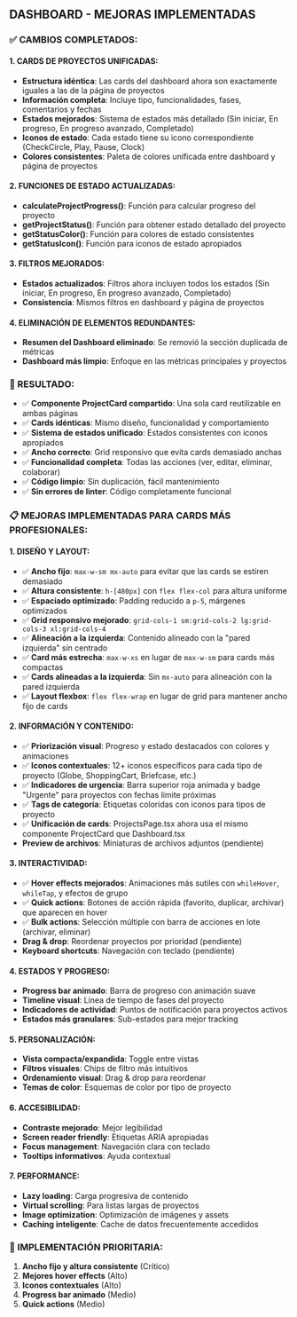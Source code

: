 ## **DASHBOARD - MEJORAS IMPLEMENTADAS**

### **✅ CAMBIOS COMPLETADOS:**

#### **1. CARDS DE PROYECTOS UNIFICADAS:**
- **Estructura idéntica**: Las cards del dashboard ahora son exactamente iguales a las de la página de proyectos
- **Información completa**: Incluye tipo, funcionalidades, fases, comentarios y fechas
- **Estados mejorados**: Sistema de estados más detallado (Sin iniciar, En progreso, En progreso avanzado, Completado)
- **Iconos de estado**: Cada estado tiene su icono correspondiente (CheckCircle, Play, Pause, Clock)
- **Colores consistentes**: Paleta de colores unificada entre dashboard y página de proyectos

#### **2. FUNCIONES DE ESTADO ACTUALIZADAS:**
- **calculateProjectProgress()**: Función para calcular progreso del proyecto
- **getProjectStatus()**: Función para obtener estado detallado del proyecto
- **getStatusColor()**: Función para colores de estado consistentes
- **getStatusIcon()**: Función para iconos de estado apropiados

#### **3. FILTROS MEJORADOS:**
- **Estados actualizados**: Filtros ahora incluyen todos los estados (Sin iniciar, En progreso, En progreso avanzado, Completado)
- **Consistencia**: Mismos filtros en dashboard y página de proyectos

#### **4. ELIMINACIÓN DE ELEMENTOS REDUNDANTES:**
- **Resumen del Dashboard eliminado**: Se removió la sección duplicada de métricas
- **Dashboard más limpio**: Enfoque en las métricas principales y proyectos

### **🎯 RESULTADO:**
- ✅ **Componente ProjectCard compartido**: Una sola card reutilizable en ambas páginas
- ✅ **Cards idénticas**: Mismo diseño, funcionalidad y comportamiento
- ✅ **Sistema de estados unificado**: Estados consistentes con iconos apropiados
- ✅ **Ancho correcto**: Grid responsivo que evita cards demasiado anchas
- ✅ **Funcionalidad completa**: Todas las acciones (ver, editar, eliminar, colaborar)
- ✅ **Código limpio**: Sin duplicación, fácil mantenimiento
- ✅ **Sin errores de linter**: Código completamente funcional

### **📋 MEJORAS IMPLEMENTADAS PARA CARDS MÁS PROFESIONALES:**

#### **1. DISEÑO Y LAYOUT:**
- ✅ **Ancho fijo**: `max-w-sm mx-auto` para evitar que las cards se estiren demasiado
- ✅ **Altura consistente**: `h-[480px]` con `flex flex-col` para altura uniforme
- ✅ **Espaciado optimizado**: Padding reducido a `p-5`, márgenes optimizados
- ✅ **Grid responsivo mejorado**: `grid-cols-1 sm:grid-cols-2 lg:grid-cols-3 xl:grid-cols-4`
- ✅ **Alineación a la izquierda**: Contenido alineado con la "pared izquierda" sin centrado
- ✅ **Card más estrecha**: `max-w-xs` en lugar de `max-w-sm` para cards más compactas
- ✅ **Cards alineadas a la izquierda**: Sin `mx-auto` para alineación con la pared izquierda
- ✅ **Layout flexbox**: `flex flex-wrap` en lugar de grid para mantener ancho fijo de cards

#### **2. INFORMACIÓN Y CONTENIDO:**
- ✅ **Priorización visual**: Progreso y estado destacados con colores y animaciones
- ✅ **Iconos contextuales**: 12+ iconos específicos para cada tipo de proyecto (Globe, ShoppingCart, Briefcase, etc.)
- ✅ **Indicadores de urgencia**: Barra superior roja animada y badge "Urgente" para proyectos con fechas límite próximas
- ✅ **Tags de categoría**: Etiquetas coloridas con iconos para tipos de proyecto
- ✅ **Unificación de cards**: ProjectsPage.tsx ahora usa el mismo componente ProjectCard que Dashboard.tsx
- **Preview de archivos**: Miniaturas de archivos adjuntos (pendiente)

#### **3. INTERACTIVIDAD:**
- ✅ **Hover effects mejorados**: Animaciones más sutiles con `whileHover`, `whileTap`, y efectos de grupo
- ✅ **Quick actions**: Botones de acción rápida (favorito, duplicar, archivar) que aparecen en hover
- ✅ **Bulk actions**: Selección múltiple con barra de acciones en lote (archivar, eliminar)
- **Drag & drop**: Reordenar proyectos por prioridad (pendiente)
- **Keyboard shortcuts**: Navegación con teclado (pendiente)

#### **4. ESTADOS Y PROGRESO:**
- **Progress bar animado**: Barra de progreso con animación suave
- **Timeline visual**: Línea de tiempo de fases del proyecto
- **Indicadores de actividad**: Puntos de notificación para proyectos activos
- **Estados más granulares**: Sub-estados para mejor tracking

#### **5. PERSONALIZACIÓN:**
- **Vista compacta/expandida**: Toggle entre vistas
- **Filtros visuales**: Chips de filtro más intuitivos
- **Ordenamiento visual**: Drag & drop para reordenar
- **Temas de color**: Esquemas de color por tipo de proyecto

#### **6. ACCESIBILIDAD:**
- **Contraste mejorado**: Mejor legibilidad
- **Screen reader friendly**: Etiquetas ARIA apropiadas
- **Focus management**: Navegación clara con teclado
- **Tooltips informativos**: Ayuda contextual

#### **7. PERFORMANCE:**
- **Lazy loading**: Carga progresiva de contenido
- **Virtual scrolling**: Para listas largas de proyectos
- **Image optimization**: Optimización de imágenes y assets
- **Caching inteligente**: Cache de datos frecuentemente accedidos

### **🎯 IMPLEMENTACIÓN PRIORITARIA:**
1. **Ancho fijo y altura consistente** (Crítico)
2. **Mejores hover effects** (Alto)
3. **Iconos contextuales** (Alto)
4. **Progress bar animado** (Medio)
5. **Quick actions** (Medio)